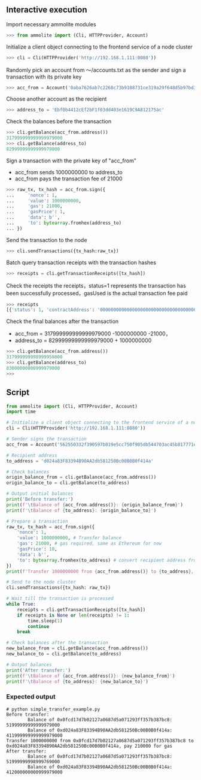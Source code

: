 ## Interactive execution

Import necessary ammolite modules
```Python
>>> from ammolite import (Cli, HTTPProvider, Account)
```
Initialize a client object connecting to the frontend service of a node cluster
```Python
>>> cli = Cli(HTTPProvider('http://192.168.1.111:8080'))
```
Randomly pick an account from ～/accounts.txt as the sender and sign a transaction with its private key
```Python
>>> acc_from = Account('0aba7626ab7c2268c73b9108731ce319a29f648d5b97bd3e1530418cc20a6750')
```
Choose another account as the recipient
```Python
>>> address_to = 'Ebf0b4412cEf2bF1f03dd403e1619C9A812175ac'
```
Check the balances before the transaction
```Python
>>> cli.getBalance(acc_from.address())
317999999999999979000
>>> cli.getBalance(address_to)
82999999999999979000
```
Sign a transaction with the private key of "acc_from" 
* acc_from sends 1000000000 to address_to
* acc_from pays the transaction fee of 21000

```Python
>>> raw_tx, tx_hash = acc_from.sign({
...     'nonce': 1,
...     'value': 1000000000,
...     'gas': 21000,
...     'gasPrice': 1,
...     'data': b'',
...     'to': bytearray.fromhex(address_to)
... })
```
Send the transaction to the node
```Python
>>> cli.sendTransactions({tx_hash:raw_tx})
```
Batch query transaction receipts with the transaction hashes
```Python
>>> receipts = cli.getTransactionReceipts([tx_hash])
```
Check the receipts the receipts，status=1 represents the transaction has been successfully processed，gasUsed is the actual transaction fee paid 
```Python
>>> receipts
[{'status': 1, 'contractAddress': '0000000000000000000000000000000000000000', 'gasUsed': 21000, 'logs': None, 'executing logs': ''}]
```
Check the final balances after the transaction
* acc_from =  317999999999999979000 -1000000000 -21000，
* address_to = 82999999999999979000 + 1000000000
```Python
>>> cli.getBalance(acc_from.address())
317999999998999958000
>>> cli.getBalance(address_to)
83000000000999979000
>>> 
```

## Script
```Python
from ammolite import (Cli, HTTPProvider, Account)
import time

# Initialize a client object connecting to the frontend service of a node cluster
cli = Cli(HTTPProvider('http://192.168.1.111:8080'))

# Sender signs the transaction
acc_from = Account('562550332f390597b019e5cc750f905db544703ac45b817771e9b2e564aadcfd')

# Recipient address
to_address = 'd024a83F83394B90AA2db581250Bc00B0B0f414a'

# Check balances
origin_balance_from = cli.getBalance(acc_from.address())
origin_balance_to = cli.getBalance(to_address)

# Output initial balances
print('Before transfer:')
print(f'\tBalance of {acc_from.address()}: {origin_balance_from}')
print(f'\tBalance of {to_address}: {origin_balance_to}')

# Prepare a transaction
raw_tx, tx_hash = acc_from.sign({
    'nonce': 1,
    'value': 1000000000, # Transfer balance
    'gas': 21000, # gas required, same as Ethereum for now
    'gasPrice': 10, 
    'data': b'',
    'to': bytearray.fromhex(to_address) # convert recipient address from hex string to bytes
})
print(f'Transfer 1000000000 from {acc_from.address()} to {to_address}, pay 210000 for gas')

# Send to the node cluster
cli.sendTransactions({tx_hash: raw_tx})

# Wait till the transaction is processed 
while True:
    receipts = cli.getTransactionReceipts([tx_hash])
    if receipts is None or len(receipts) != 1:
        time.sleep(1)
        continue
    break

# Check balances after the transaction
new_balance_from = cli.getBalance(acc_from.address())
new_balance_to = cli.getBalance(to_address)

# Output balances
print('After transfer:')
print(f'\tBalance of {acc_from.address()}: {new_balance_from}')
print(f'\tBalance of {to_address}: {new_balance_to}')
```

### Expected output

```shell
# python simple_transfer_example.py
Before transfer:
        Balance of 0x0fcd17d7b02127a0687d5a071293ff357b387bc8: 51999999999999979000
        Balance of 0xd024a83F83394B90AA2db581250Bc00B0B0f414a: 411999999999999979000
Transfer 1000000000 from 0x0fcd17d7b02127a0687d5a071293ff357b387bc8 to 0xd024a83F83394B90AA2db581250Bc00B0B0f414a, pay 210000 for gas
After transfer:
        Balance of 0x0fcd17d7b02127a0687d5a071293ff357b387bc8: 51999999998999769000
        Balance of 0xd024a83F83394B90AA2db581250Bc00B0B0f414a: 412000000000999979000
```
